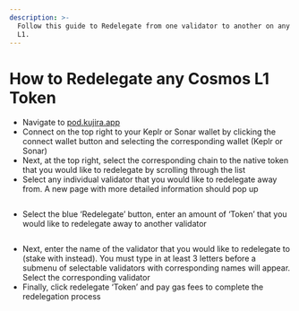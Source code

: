 ```yaml
---
description: >-
  Follow this guide to Redelegate from one validator to another on any Cosmos
  L1.
---
```


# How to Redelegate any Cosmos L1 Token

* Navigate to [pod.kujira.app](https://pod.kujira.app/)
* Connect on the top right to your Keplr or Sonar wallet by clicking the connect wallet button and selecting the corresponding wallet (Keplr or Sonar)
* Next, at the top right, select the corresponding chain to the native token that you would like to redelegate by scrolling through the list
* Select any individual validator that you would like to redelegate away from. A new page with more detailed information should pop up

<figure><img src="https://lh6.googleusercontent.com/F7Bs_rKSQtd1RF2ARYHJ2kMMvhb2opqBhw43QVn98KCcZfT8BJNrvkFZnGdP5AxHggwojxjNUDQkOaDYFFy7tEpsobG47nfORTv9QeYFK_-whnrCih9ljHRAeGb0Rh1S8vVh3V3Q3IgUsi8Ad6X05yU" alt=""><figcaption></figcaption></figure>

* Select the blue ‘Redelegate’ button, enter an amount of ‘Token’ that you would like to redelegate away to another validator

<figure><img src="https://lh3.googleusercontent.com/sUknHbjW1O8B1rpE30E_abrJeQm0BPTdt3yhDt22LRROXW2OL66wKvMt_3zcZo5pDj_jwinU3rFz5pZWnQ-7_MA_GGuUT5wHy7eveS6-J9jn4WAXP2VAUlP5MVAMVx5wM0rHHhcjNG7eas4zdFFlMbc" alt=""><figcaption></figcaption></figure>

* Next, enter the name of the validator that you would like to redelegate to (stake with instead). You must type in at least 3 letters before a submenu of selectable validators with corresponding names will appear. Select the corresponding validator
* Finally, click redelegate ‘Token’ and pay gas fees to complete the redelegation process
